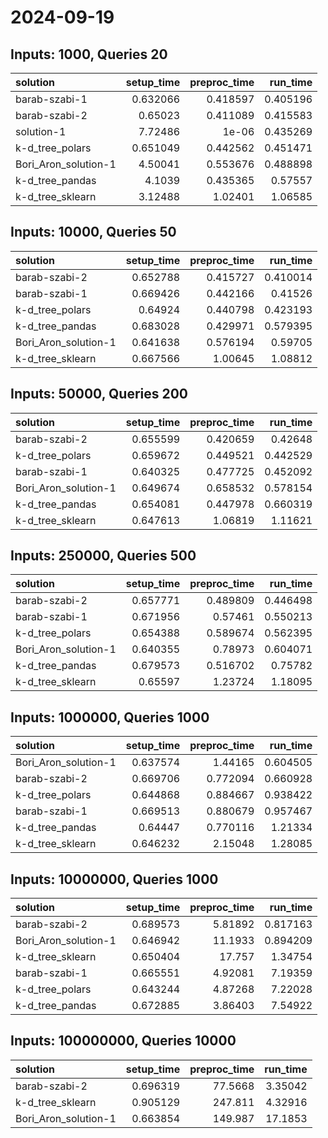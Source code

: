 # 2024-09-19

## Inputs: 1000, Queries 20

| solution             |   setup_time |   preproc_time |   run_time |
|:---------------------|-------------:|---------------:|-----------:|
| barab-szabi-1        |     0.632066 |       0.418597 |   0.405196 |
| barab-szabi-2        |     0.65023  |       0.411089 |   0.415583 |
| solution-1           |     7.72486  |       1e-06    |   0.435269 |
| k-d_tree_polars      |     0.651049 |       0.442562 |   0.451471 |
| Bori_Aron_solution-1 |     4.50041  |       0.553676 |   0.488898 |
| k-d_tree_pandas      |     4.1039   |       0.435365 |   0.57557  |
| k-d_tree_sklearn     |     3.12488  |       1.02401  |   1.06585  |

## Inputs: 10000, Queries 50

| solution             |   setup_time |   preproc_time |   run_time |
|:---------------------|-------------:|---------------:|-----------:|
| barab-szabi-2        |     0.652788 |       0.415727 |   0.410014 |
| barab-szabi-1        |     0.669426 |       0.442166 |   0.41526  |
| k-d_tree_polars      |     0.64924  |       0.440798 |   0.423193 |
| k-d_tree_pandas      |     0.683028 |       0.429971 |   0.579395 |
| Bori_Aron_solution-1 |     0.641638 |       0.576194 |   0.59705  |
| k-d_tree_sklearn     |     0.667566 |       1.00645  |   1.08812  |

## Inputs: 50000, Queries 200

| solution             |   setup_time |   preproc_time |   run_time |
|:---------------------|-------------:|---------------:|-----------:|
| barab-szabi-2        |     0.655599 |       0.420659 |   0.42648  |
| k-d_tree_polars      |     0.659672 |       0.449521 |   0.442529 |
| barab-szabi-1        |     0.640325 |       0.477725 |   0.452092 |
| Bori_Aron_solution-1 |     0.649674 |       0.658532 |   0.578154 |
| k-d_tree_pandas      |     0.654081 |       0.447978 |   0.660319 |
| k-d_tree_sklearn     |     0.647613 |       1.06819  |   1.11621  |

## Inputs: 250000, Queries 500

| solution             |   setup_time |   preproc_time |   run_time |
|:---------------------|-------------:|---------------:|-----------:|
| barab-szabi-2        |     0.657771 |       0.489809 |   0.446498 |
| barab-szabi-1        |     0.671956 |       0.57461  |   0.550213 |
| k-d_tree_polars      |     0.654388 |       0.589674 |   0.562395 |
| Bori_Aron_solution-1 |     0.640355 |       0.78973  |   0.604071 |
| k-d_tree_pandas      |     0.679573 |       0.516702 |   0.75782  |
| k-d_tree_sklearn     |     0.65597  |       1.23724  |   1.18095  |

## Inputs: 1000000, Queries 1000

| solution             |   setup_time |   preproc_time |   run_time |
|:---------------------|-------------:|---------------:|-----------:|
| Bori_Aron_solution-1 |     0.637574 |       1.44165  |   0.604505 |
| barab-szabi-2        |     0.669706 |       0.772094 |   0.660928 |
| k-d_tree_polars      |     0.644868 |       0.884667 |   0.938422 |
| barab-szabi-1        |     0.669513 |       0.880679 |   0.957467 |
| k-d_tree_pandas      |     0.64447  |       0.770116 |   1.21334  |
| k-d_tree_sklearn     |     0.646232 |       2.15048  |   1.28085  |

## Inputs: 10000000, Queries 1000

| solution             |   setup_time |   preproc_time |   run_time |
|:---------------------|-------------:|---------------:|-----------:|
| barab-szabi-2        |     0.689573 |        5.81892 |   0.817163 |
| Bori_Aron_solution-1 |     0.646942 |       11.1933  |   0.894209 |
| k-d_tree_sklearn     |     0.650404 |       17.757   |   1.34754  |
| barab-szabi-1        |     0.665551 |        4.92081 |   7.19359  |
| k-d_tree_polars      |     0.643244 |        4.87268 |   7.22028  |
| k-d_tree_pandas      |     0.672885 |        3.86403 |   7.54922  |

## Inputs: 100000000, Queries 10000

| solution             |   setup_time |   preproc_time |   run_time |
|:---------------------|-------------:|---------------:|-----------:|
| barab-szabi-2        |     0.696319 |        77.5668 |    3.35042 |
| k-d_tree_sklearn     |     0.905129 |       247.811  |    4.32916 |
| Bori_Aron_solution-1 |     0.663854 |       149.987  |   17.1853  |
